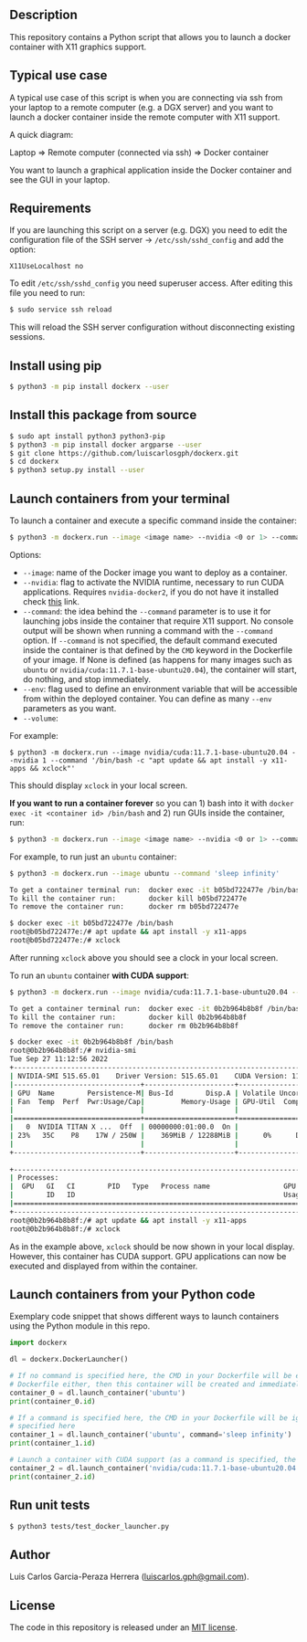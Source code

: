 Description
-----------
This repository contains a Python script that allows you to launch a docker 
container with X11 graphics support. 

Typical use case
----------------
A typical use case of this script is when you are connecting via ssh from your 
laptop to a remote computer (e.g. a DGX server) and you want to launch a docker 
container inside the remote computer with X11 support. 

A quick diagram:

Laptop => Remote computer (connected via ssh) => Docker container 

You want to launch a graphical application inside the Docker container and see the GUI in your laptop.
   
Requirements
------------
If you are launching this script on a server (e.g. DGX) you need to edit the 
configuration file of the SSH server -> ```/etc/ssh/sshd_config``` and
add the option:

``` X11UseLocalhost no ```

To edit ```/etc/ssh/sshd_config``` you need superuser access. After editing 
this file you need to run:

```bash
$ sudo service ssh reload
```

This will reload the SSH server configuration without disconnecting existing 
sessions. 

Install using pip
-----------------
```bash
$ python3 -m pip install dockerx --user
```

Install this package from source
--------------------------------
```bash
$ sudo apt install python3 python3-pip
$ python3 -m pip install docker argparse --user
$ git clone https://github.com/luiscarlosgph/dockerx.git
$ cd dockerx
$ python3 setup.py install --user
```

Launch containers from your terminal
------------------------------------
To launch a container and execute a specific command inside the container:
```bash
$ python3 -m dockerx.run --image <image name> --nvidia <0 or 1> --command <shell command> --env <key=value>
```
Options:
   * `--image`: name of the Docker image you want to deploy as a container.
   * `--nvidia`: flag to activate the NVIDIA runtime, necessary to run CUDA applications. Requires `nvidia-docker2`, if you do not have it installed check [this](https://github.com/luiscarlosgph/how-to/tree/main/docker) link.
   * `--command`: the idea behind the ```--command``` parameter is to use it for launching jobs inside the 
container that require X11 support. No console output will be shown when running a command 
with the ```--command``` option. If ```--command``` is not specified, the default command executed inside the container is that 
defined by the `CMD` keyword in the Dockerfile of your image. If None is defined (as happens for 
many images such as ```ubuntu``` or ```nvidia/cuda:11.7.1-base-ubuntu20.04```), the container will start, 
do nothing, and stop immediately. 
   * `--env`: flag used to define an environment variable that will be accessible from within the deployed container. You can define as many `--env` parameters as you want.
   * `--volume`:

For example:
```
$ python3 -m dockerx.run --image nvidia/cuda:11.7.1-base-ubuntu20.04 --nvidia 1 --command '/bin/bash -c "apt update && apt install -y x11-apps && xclock"'
```
This should display ```xclock``` in your local screen.

**If you want to run a container forever** so you can 1) bash into it with ```docker exec -it <container id> /bin/bash```
and 2) run GUIs inside the container, run:
```bash
$ python3 -m dockerx.run --image <image name> --nvidia <0 or 1> --command 'sleep infinity'
```

For example, to run just an ```ubuntu``` container:
```bash
$ python3 -m dockerx.run --image ubuntu --command 'sleep infinity'

To get a container terminal run:  docker exec -it b05bd722477e /bin/bash
To kill the container run:        docker kill b05bd722477e
To remove the container run:      docker rm b05bd722477e

$ docker exec -it b05bd722477e /bin/bash
root@b05bd722477e:/# apt update && apt install -y x11-apps
root@b05bd722477e:/# xclock
```
After running ```xclock``` above you should see a clock in your local screen.

To run an ```ubuntu``` container **with CUDA support**:

```bash
$ python3 -m dockerx.run --image nvidia/cuda:11.7.1-base-ubuntu20.04 --nvidia 1 --command 'sleep infinity'

To get a container terminal run:  docker exec -it 0b2b964b8b8f /bin/bash
To kill the container run:        docker kill 0b2b964b8b8f
To remove the container run:      docker rm 0b2b964b8b8f

$ docker exec -it 0b2b964b8b8f /bin/bash
root@0b2b964b8b8f:/# nvidia-smi
Tue Sep 27 11:12:56 2022
+-----------------------------------------------------------------------------+
| NVIDIA-SMI 515.65.01    Driver Version: 515.65.01    CUDA Version: 11.7     |
|-------------------------------+----------------------+----------------------+
| GPU  Name        Persistence-M| Bus-Id        Disp.A | Volatile Uncorr. ECC |
| Fan  Temp  Perf  Pwr:Usage/Cap|         Memory-Usage | GPU-Util  Compute M. |
|                               |                      |               MIG M. |
|===============================+======================+======================|
|   0  NVIDIA TITAN X ...  Off  | 00000000:01:00.0  On |                  N/A |
| 23%   35C    P8    17W / 250W |    369MiB / 12288MiB |      0%      Default |
|                               |                      |                  N/A |
+-------------------------------+----------------------+----------------------+
                                                                               
+-----------------------------------------------------------------------------+
| Processes:                                                                  |
|  GPU   GI   CI        PID   Type   Process name                  GPU Memory |
|        ID   ID                                                   Usage      |
|=============================================================================|
+-----------------------------------------------------------------------------+
root@0b2b964b8b8f:/# apt update && apt install -y x11-apps
root@0b2b964b8b8f:/# xclock
```

As in the example above, ```xclock``` should be now shown in your local display.
However, this container has CUDA support. GPU applications can now be executed
and displayed from within the container.

Launch containers from your Python code
---------------------------------------
Exemplary code snippet that shows different ways to launch containers using the 
Python module in this repo. 

```python
import dockerx

dl = dockerx.DockerLauncher()

# If no command is specified here, the CMD in your Dockerfile will be executed, if there is no CMD in your 
# Dockerfile either, then this container will be created and immediately destroyed
container_0 = dl.launch_container('ubuntu')
print(container_0.id)

# If a command is specified here, the CMD in your Dockerfile will be ignored and overridden by the command 
# specified here
container_1 = dl.launch_container('ubuntu', command='sleep infinity')
print(container_1.id)

# Launch a container with CUDA support (as a command is specified, the CMD in your Dockerfile will be ignored)
container_2 = dl.launch_container('nvidia/cuda:11.7.1-base-ubuntu20.04', command='sleep infinity', nvidia_runtime=True)
print(container_2.id)
```

Run unit tests
--------------
```bash
$ python3 tests/test_docker_launcher.py
```

Author
------

Luis Carlos Garcia-Peraza Herrera (luiscarlos.gph@gmail.com).


License
-------
The code in this repository is released under an [MIT license](https://github.com/luiscarlosgph/docker-with-graphics/blob/main/LICENSE).

